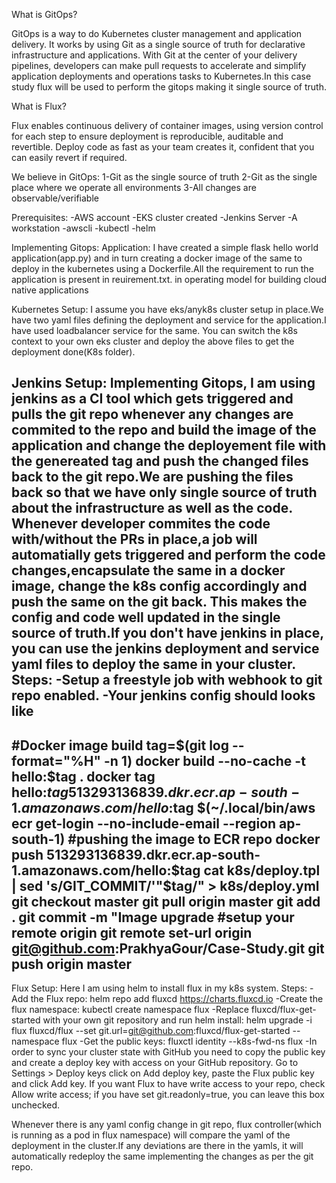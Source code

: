 What is GitOps?

GitOps is a way to do Kubernetes cluster management and application delivery.  It works by using Git as a single source of truth for declarative infrastructure and applications. With Git at the center of your delivery pipelines, developers can make pull requests to accelerate and simplify application deployments and operations tasks to Kubernetes.In this case study flux will be used to perform the gitops making it single source of truth.

What is Flux?

Flux enables continuous delivery of container images, using version control for each step to ensure deployment is reproducible, auditable and revertible. Deploy code as fast as your team creates it, confident that you can easily revert if required.

We believe in GitOps:
1-Git as the single source of truth 
2-Git as the single place where we operate all environments 
3-All changes are observable/verifiable 

Prerequisites:
-AWS account
-EKS cluster created
-Jenkins Server
-A workstation 
-awscli
-kubectl
-helm

Implementing Gitops:
Application:
I have created a simple flask hello world application(app.py) and in turn creating a docker image of the same to deploy in the kubernetes using a Dockerfile.All the requirement to run the application is present in reuirement.txt.
in operating model for building cloud native applications

Kubernetes Setup:
I assume you have eks/anyk8s cluster setup in place.We have two yaml files defining the deployment and service for the application.I have used loadbalancer service for the same.
You can switch the k8s context to your own eks cluster and deploy the above files to get the deployment done(K8s folder).

Jenkins Setup:
Implementing Gitops, I am using jenkins as a CI tool which gets triggered and pulls the git repo whenever any changes are commited to the repo and build the image of the application and change the deployement file with the genereated tag and push the changed files back to the git repo.We are pushing the files back so that we have only single source of truth about the infrastructure as well as the code.
Whenever developer commites the code with/without the PRs in place,a job will automatially gets triggered and perform the code changes,encapsulate the same in a docker image, change the k8s config accordingly and push the same on the git back.
This makes the config and code well updated in the single source of truth.If you don't have jenkins in place, you can use the jenkins deployment and service yaml files to deploy the same in your cluster.
Steps:
-Setup a freestyle job with webhook to git repo enabled.
-Your jenkins config should looks like
-----------------------------------------------------------------------------------------------------
#Docker image build
tag=$(git log --format="%H" -n 1)
docker build --no-cache  -t hello:$tag .
docker tag hello:$tag 513293136839.dkr.ecr.ap-south-1.amazonaws.com/hello:$tag
$(~/.local/bin/aws ecr get-login --no-include-email --region ap-south-1)
#pushing the image to ECR repo
docker push 513293136839.dkr.ecr.ap-south-1.amazonaws.com/hello:$tag 
cat k8s/deploy.tpl | sed 's/GIT_COMMIT/'"$tag/" > k8s/deploy.yml 
git checkout master 
git pull origin master
git add .
git commit -m "Image upgrade 
#setup your remote origin
git remote set-url origin git@github.com:PrakhyaGour/Case-Study.git
git push origin master 
-------------------------------------------------------------------------------------------------------
Flux Setup:
Here I am using helm to install flux in my k8s system.
Steps:
-Add the Flux repo:
 helm repo add fluxcd https://charts.fluxcd.io
-Create the flux namespace:
 kubectl create namespace flux
-Replace fluxcd/flux-get-started with your own git repository and run helm install:
 helm upgrade -i flux fluxcd/flux --set git.url=git@github.com:fluxcd/flux-get-started --namespace flux
-Get the public keys:
 fluxctl identity --k8s-fwd-ns flux
-In order to sync your cluster state with GitHub you need to copy the public key and create a deploy key with access on your GitHub repository. Go to Settings > Deploy keys click on Add deploy key, paste the Flux public key and click Add key. If you want Flux to have write access to your repo, check Allow write access; if you have set git.readonly=true, you can leave this box unchecked.

Whenever there is any yaml config change in git repo, flux controller(which is running as a pod in flux namespace) will compare the yaml of the deployment in the cluster.If any deviations are there in the yamls, it will automatically redeploy the same implementing the changes as per the git repo.







